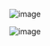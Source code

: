 ![image](https://github.com/juliuszlosinski/drawventure/assets/72278818/a13ef691-31f5-481d-9785-c045d1ad8085)

![image](https://github.com/juliuszlosinski/drawventure/assets/72278818/c0a40bd8-e533-421c-93fa-f678c17e7818)
